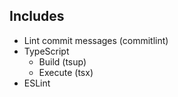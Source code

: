 ## Includes

- Lint commit messages (commitlint)
- TypeScript
  - Build (tsup)
  - Execute (tsx)
- ESLint
